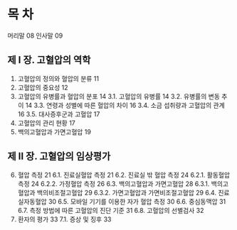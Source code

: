 # 목 차

머리말
<PAGE>08
인사말
<PAGE>09

## 제 I 장. 고혈압의 역학
1.  고혈압의 정의와 혈압의 분류
    <PAGE>11
2.  고혈압의 중요성
    <PAGE>12
3.  고혈압의 유병률과 혈압의 분포
    <PAGE>14
    3.1. 고혈압의 유병률
    <PAGE>14
    3.2. 유병률의 변동 추이
    <PAGE>14
    3.3. 연령과 성별에 따른 혈압의 차이
    <PAGE>16
    3.4. 소금 섭취량과 고혈압의 관계
    <PAGE>16
    3.5. 대사증후군과 고혈압
    <PAGE>17
4.  고혈압의 관리 현황
    <PAGE>17
5.  백의고혈압과 가면고혈압
    <PAGE>19

## 제 II 장. 고혈압의 임상평가
6.  혈압 측정
    <PAGE>21
    6.1. 진료실혈압 측정
    <PAGE>21
    6.2. 진료실 밖 혈압 측정
    <PAGE>24
    6.2.1. 활동혈압 측정
    <PAGE>24
    6.2.2. 가정혈압 측정
    <PAGE>26
    6.3. 백의고혈압과 가면고혈압
    <PAGE>28
    6.3.1. 백의고혈압과 백의비조절고혈압
    <PAGE>29
    6.3.2. 가면고혈압과 가면비조절고혈압
    <PAGE>29
    6.4. 진료실자동혈압
    <PAGE>30
    6.5. 모바일 기기를 이용한 자가 혈압 측정
    <PAGE>30
    6.6. 중심동맥압
    <PAGE>31
    6.7. 측정 방법에 따른 고혈압의 진단 기준
    <PAGE>31
    6.8. 고혈압의 선별검사
    <PAGE>32
7.  환자의 평가
    <PAGE>33
    7.1. 증상 및 징후
    <PAGE>33